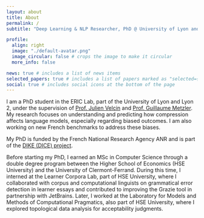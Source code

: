 ```yaml
---
layout: about
title: About
permalink: /
subtitle: "Deep Learning & NLP Researcher, PhD @ University of Lyon and Lyon 2, ERIC Laboratory"

profile:
  align: right
  image: "./default-avatar.png"
  image_circular: false # crops the image to make it circular
  more_info: false

news: true # includes a list of news items
selected_papers: true # includes a list of papers marked as "selected={true}"
social: true # includes social icons at the bottom of the page
---
```


I am a PhD student in the ERIC Lab, part of the University of Lyon and Lyon 2, under the supervision of [Prof. Julien Velcin](https://velcin.github.io) and [Prof. Guillaume Metzler](https://guillaumemetzler.github.io). My research focuses on understanding and predicting how compression affects language models, especially regarding biased outcomes. I am also working on new French benchmarks to address these biases.

My PhD is funded by the French National Research Agency ANR and is part of the [DIKE (DICE) project](https://www.anr-dike.fr).

Before starting my PhD, I earned an MSc in Computer Science through a double degree program between the Higher School of Economics (HSE University) and the University of Clermont-Ferrand. During this time, I interned at the Learner Corpora Lab, part of HSE University, where I collaborated with corpus and computational linguists on grammatical error detection in learner essays and contributed to improving the Grazie tool in partnership with JetBrains. Later, I worked at the Laboratory for Models and Methods of Computational Pragmatics, also part of HSE University, where I explored topological data analysis for acceptability judgments.
